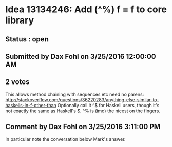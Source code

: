 # Idea 13134246: Add (^%) f = f to core library #

## Status : open

## Submitted by Dax Fohl on 3/25/2016 12:00:00 AM

## 2 votes

This allows method chaining with sequences etc need no parens:
http://stackoverflow.com/questions/36220283/anything-else-similar-to-haskells-in-f-other-than
Optionally call it ^$ for Haskell users, though it's not exactly the same as Haskell's $. ^% is (imo) the nicest on the fingers.


## Comment by Dax Fohl on 3/25/2016 3:11:00 PM

In particular note the conversation below Mark's answer.

